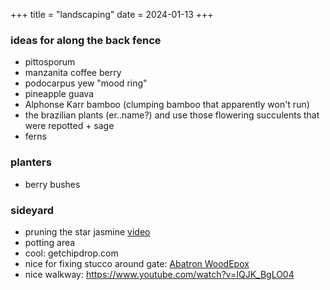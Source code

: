 +++
title = "landscaping"
date = 2024-01-13
+++

### ideas for along the back fence
- pittosporum
- manzanita coffee berry
- podocarpus yew "mood ring"
- pineapple guava
- Alphonse Karr bamboo (clumping bamboo that apparently won't run)
- the brazilian plants (er..name?) and use those flowering succulents that were repotted + sage
- ferns


### planters
- berry bushes


### sideyard
- pruning the star jasmine [video](https://www.youtube.com/watch?v=l41uUVc-S0I)
- potting area
- cool: getchipdrop.com
- nice for fixing stucco around gate: [Abatron WoodEpox](https://www.finehomebuilding.com/2012/05/17/easy-small-scale-stucco-patch)
- nice walkway: https://www.youtube.com/watch?v=IQJK_BgLO04
